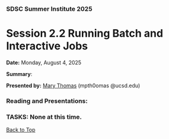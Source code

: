 ### SDSC Summer Institute 2025
# Session 2.2 Running Batch and Interactive Jobs

**Date:** Monday, August 4, 2025

**Summary**: 

**Presented by:** [Mary Thomas](https://www.sdsc.edu/~mthomas/main.html) (mpth0omas @ucsd.edu)

### Reading and Presentations:

### TASKS: None at this time.

[Back to Top](#top)

